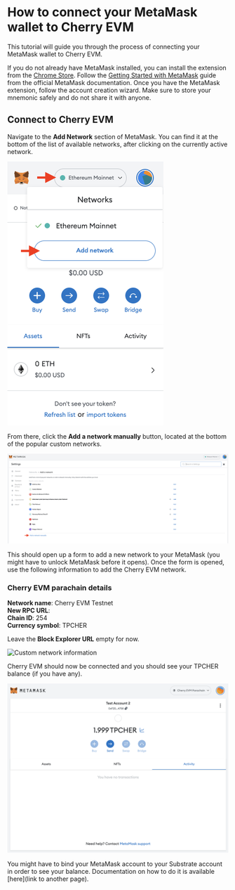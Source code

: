 # How to connect your MetaMask wallet to Cherry EVM

This tutorial will guide you through the process of connecting your MetaMask wallet to Cherry EVM.

If you do not already have MetaMask installed, you can install the extension from the [Chrome Store](https://chrome.google.com/webstore/detail/metamask/nkbihfbeogaeaoehlefnkodbefgpgknn?hl=en). Follow the [Getting Started with MetaMask](https://support.metamask.io/hc/en-us/articles/360015489531-Getting-Started-With-MetaMask) guide from the official MetaMask documentation. Once you have the MetaMask extension, follow the account creation wizard. Make sure to store your mnemonic safely and do not share it with anyone.

## Connect to Cherry EVM

Navigate to the **Add Network** section of MetaMask. You can find it at the bottom of the list of available networks, after clicking on the currently active network.

![Add network](<../.gitbook/assets/addNetwork.png>)

From there, click the **Add a network manually** button, located at the bottom of the popular custom networks.

![Add custom network](<../.gitbook/assets/addCustomNetwork.png>)

This should open up a form to add a new network to your MetaMask (you might have to unlock MetaMask before it opens). Once the form is opened, use the following information to add the Cherry EVM network.

### Cherry EVM parachain details

**Network name**: Cherry EVM Testnet  
**New RPC URL**:   
**Chain ID**: 254  
**Currency symbol**: TPCHER  

Leave the **Block Explorer URL** empty for now.

![Custom network information](<../.gitbook/assets/customNetworkInfo.png>)

Cherry EVM should now be connected and you should see your TPCHER balance (if you have any).

![MetaMask balance](<../.gitbook/assets/metamaskBalance.png>)

You might have to bind your MetaMask account to your Substrate account in order to see your balance. Documentation on how to do it is available [here](link to another page).